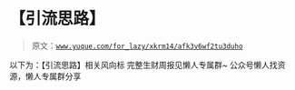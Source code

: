 # 【引流思路】

> 原文：[`www.yuque.com/for_lazy/xkrm14/afk3v6wf2tu3duho`](https://www.yuque.com/for_lazy/xkrm14/afk3v6wf2tu3duho)

<ne-p id="u27e86e64" data-lake-id="u27e86e64"><ne-text id="ue1087b0e">以下为：【引流思路】相关风向标</ne-text></ne-p> <ne-p id="u8dcabee1" data-lake-id="u8dcabee1"><ne-text id="u7285207e">完整生财周报见懒人专属群~</ne-text></ne-p> <ne-p id="uf0b7d6ad" data-lake-id="uf0b7d6ad"><ne-text id="u24ef2fb2">公众号懒人找资源，懒人专属群分享</ne-text></ne-p>